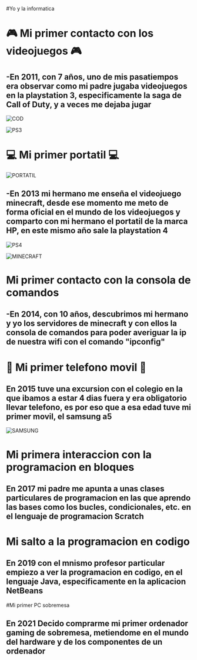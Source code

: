 #Yo y la informatica


# :video_game: Mi primer contacto con los videojuegos :video_game:

## -En 2011, con 7 años, uno de mis pasatiempos era observar como mi padre jugaba videojuegos en la playstation 3, especificamente la saga de Call of Duty, y a veces me dejaba jugar 


![COD](https://assets-prd.ignimgs.com/2022/03/28/cod4-1648511386228.jpg)


![PS3]()

# :computer: Mi primer portatil :computer:


![PORTATIL]()

## -En 2013 mi hermano me enseña el videojuego minecraft, desde ese momento me meto de forma oficial en el mundo de los videojuegos y comparto con mi hermano el portatil de la marca HP, en este mismo año sale la playstation 4 

![PS4]()

![MINECRAFT]()

# Mi primer contacto con la consola de comandos

## -En 2014, con 10 años, descubrimos mi hermano y yo los servidores de minecraft y con ellos la consola de comandos para poder averiguar la ip de nuestra wifi con el comando "ipconfig"

# :iphone: Mi primer telefono movil :iphone:

## En 2015 tuve una excursion con el colegio en la que ibamos a estar 4 dias fuera y era obligatorio llevar telefono, es por eso que a esa edad tuve mi primer movil, el samsung a5 

![SAMSUNG](https://cdn.computerhoy.com/sites/navi.axelspringer.es/public/media/image/2015/02/86891-samsung-galaxy-a5.jpg?tf=3840x)

# Mi primera interaccion con la programacion en bloques 

## En 2017 mi padre me apunta a unas clases particulares de programacion en las que aprendo las bases como los bucles, condicionales, etc. en el lenguaje de programacion Scratch

# Mi salto a la programacion en codigo

## En 2019 con el mnismo profesor particular empiezo a ver la programacion en codigo, en el lenguaje Java, especificamente en la aplicacion NetBeans 

#Mi primer PC sobremesa

## En 2021 Decido comprarme mi primer ordenador gaming de sobremesa, metiendome en el mundo del hardware y de los componentes de un ordenador
